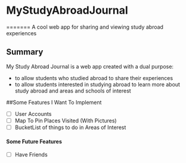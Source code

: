 # MyStudyAbroadJournal
=======
A cool web app for sharing and viewing study abroad experiences

## Summary

My Study Abroad Journal is a web app created with a dual purpose:
* to allow students who studied abroad to share their experiences
* to allow students interested in studying abroad to learn more about study abroad and areas and schools of interest

##Some Features I Want To Implement
- [ ] User Accounts
- [ ] Map To Pin Places Visited (With Pictures)
- [ ] BucketList of things to do in Areas of Interest

#### Some Future Features
- [ ] Have Friends

